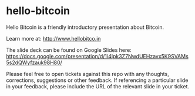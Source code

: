 # hello-bitcoin
Hello Bitcoin is a friendly introductory presentation about Bitcoin.

Learn more at: http://www.hellobitco.in

The slide deck can be found on Google Slides here: 
https://docs.google.com/presentation/d/1i4Ipk3Z7NwdUEHzavx5K9SVAMs5s2dQWyfzauk98H80/

Please feel free to open tickets against this repo with any thoughts, corrections, suggestions or other feedback. If referencing a particular slide in your feedback, please include the URL of the relevant slide in your ticket.
